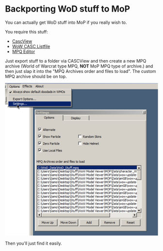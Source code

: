 # Backporting WoD stuff to MoP

You can actually get WoD stuff into MoP if you really wish to.

You require this stuff:

* [CascView](http://www.zezula.net/en/casc/main.html)
* [WoW CASC Listfile](https://github.com/bloerwald/LegionFiles)
* [MPQ Editor](http://www.zezula.net/en/mpq/download.html)

Just export stuff to a folder via CASCView and then create a new MPQ archive \(World of Warcrat type MPQ, **NOT** MoP MPQ type of archive.\) and then just slap it into the "MPQ Archives order and files to load". The custom MPQ archive should be on top.

![](/world-of-warcraft/img/customcontent.png)

Then you'll just find it easily.

